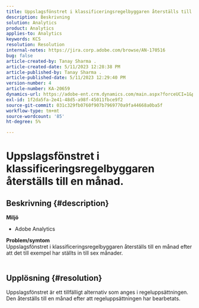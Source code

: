 ```yaml
---
title: Uppslagsfönstret i klassificeringsregelbyggaren återställs till en månad.
description: Beskrivning
solution: Analytics
product: Analytics
applies-to: Analytics
keywords: KCS
resolution: Resolution
internal-notes: https://jira.corp.adobe.com/browse/AN-170516
bug: false
article-created-by: Tanay Sharma .
article-created-date: 5/11/2023 12:28:38 PM
article-published-by: Tanay Sharma .
article-published-date: 5/11/2023 12:29:40 PM
version-number: 4
article-number: KA-20659
dynamics-url: https://adobe-ent.crm.dynamics.com/main.aspx?forceUCI=1&pagetype=entityrecord&etn=knowledgearticle&id=37b76156-f7ef-ed11-8849-6045bd006079
exl-id: 1f2da5fa-2e41-48d5-a98f-45011fbce9f2
source-git-commit: 031c329fb0760f907b7969770a9fa44668a0ba5f
workflow-type: tm+mt
source-wordcount: '85'
ht-degree: 5%

---
```


# Uppslagsfönstret i klassificeringsregelbyggaren återställs till en månad.

## Beskrivning {#description}

<b>Miljö</b>
- Adobe Analytics

<b>Problem/symtom</b><br>Uppslagsfönstret i klassificeringsregelbyggaren återställs till en månad efter att det till exempel har ställts in till sex månader.
<br> 

## Upplösning {#resolution}


Uppslagsfönstret är ett tillfälligt alternativ som anges i regeluppsättningen. Den återställs till en månad efter att regeluppsättningen har bearbetats.
